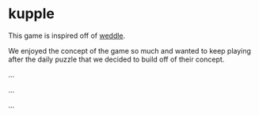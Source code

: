 # kupple
This game is inspired off of [weddle](https://www.weddlegame.com). 


We enjoyed the concept of the game so much and wanted to keep playing after the daily puzzle that we decided to build off of their concept.


...

...

...
